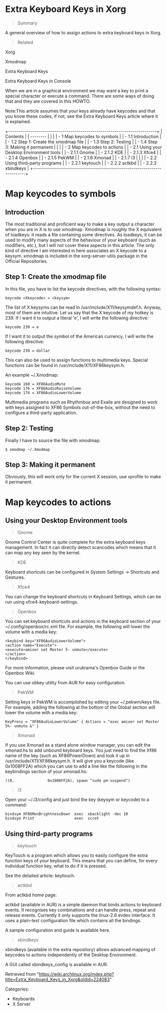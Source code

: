 Extra Keyboard Keys in Xorg
===========================

> Summary

A general overview of how to assign actions to extra keyboard keys in
Xorg.

> Related

Xorg

Xmodmap

Extra Keyboard Keys

Extra Keyboard Keys in Console

When we are in a graphical environment we may want a key to print a
special character or execute a command. There are some ways of doing
that and they are covered in this HOWTO.

Note:This article assumes that your keys already have keycodes and that
you know these codes, if not, see the Extra Keyboard Keys article where
it is explained.

+--------------------------------------------------------------------------+
| Contents                                                                 |
| --------                                                                 |
|                                                                          |
| -   1 Map keycodes to symbols                                            |
|     -   1.1 Introduction                                                 |
|     -   1.2 Step 1: Create the xmodmap file                              |
|     -   1.3 Step 2: Testing                                              |
|     -   1.4 Step 3: Making it permanent                                  |
|                                                                          |
| -   2 Map keycodes to actions                                            |
|     -   2.1 Using your Desktop Environment tools                         |
|         -   2.1.1 Gnome                                                  |
|         -   2.1.2 KDE                                                    |
|         -   2.1.3 Xfce4                                                  |
|         -   2.1.4 Openbox                                                |
|         -   2.1.5 PekWM                                                  |
|         -   2.1.6 Xmonad                                                 |
|         -   2.1.7 i3                                                     |
|                                                                          |
|     -   2.2 Using third-party programs                                   |
|         -   2.2.1 keytouch                                               |
|         -   2.2.2 actkbd                                                 |
|         -   2.2.3 xbindkeys                                              |
+--------------------------------------------------------------------------+

Map keycodes to symbols
=======================

Introduction
------------

The most traditional and proficient way to make a key output a character
when you are in X is to use xmodmap. Xmodmap is roughly the X equivalent
of loadkeys: it reads a file containing some directives. As loadkeys, it
can be used to modify many aspects of the behaviour of your keyboard
(such as modifiers, etc.), but I will not cover these aspects in this
article. The only kind of directive I am interested in here associates
an X keycode to a keysym. xmodmap is included in the xorg-server-utils
package in the Official Repositories.

Step 1: Create the xmodmap file
-------------------------------

In this file, you have to list the keycode directives, with the
following syntax:

    keycode <Xkeycode> = <keysym>

The list of X keysyms can be read in /usr/include/X11/keysymdef.h.
Anyway, most of them are intuitive. Let us say that the X keycode of my
hotkey is 239. If I want it to output a literal 'e', I will write the
following directive:

    keycode 239 = e

If I want it to output the symbol of the American currency, I will write
the following directive:

    keycode 239 = dollar

This can also be used to assign functions to multimedia keys. Special
functions can be found in /usr/include/X11/XF86keysym.h.

An example ~/.Xmodmap:

    keycode 160 = XF86AudioMute
    keycode 176 = XF86AudioRaiseVolume
    keycode 174 = XF86AudioLowerVolume

Multimedia programs such as Rhythmbox and Exaile are designed to work
with keys assigned to XF86 Symbols out-of-the-box, without the need to
configure a third-party application.

Step 2: Testing
---------------

Finally I have to source the file with xmodmap:

    $ xmodmap ~/.Xmodmap

Step 3: Making it permanent
---------------------------

Obviously, this will work only for the current X session, use xprofile
to make it permanent.

Map keycodes to actions
=======================

Using your Desktop Environment tools
------------------------------------

> Gnome

Gnome Control Center is quite complete for the extra keyboard keys
management. In fact it can directly detect scancodes which means that it
can map any key seen by the kernel.

> KDE

Keyboard shortcuts can be configured in System Settings -> Shortcuts and
Gestures.

> Xfce4

You can change the keyboard shortcuts in Keyboard Settings, which can be
run using xfce4-keyboard-settings.

> Openbox

You can set keyboard shortcuts and actions in the keyboard section of
your ~/.config/openbox/rc.xml file. For example, the following will
lower the volume with a media key:

    <keybind key="XF86AudioLowerVolume">
    <action name="Execute">
    <execute>amixer set Master 5- unmute</execute>
    </action>
    </keybind>

For more information, please visit urukrama's Openbox Guide or the
Openbox Wiki.

You can use obkey utility from AUR for easy configuration.

> PekWM

Setting keys in PekWM is accomplished by editing your ~/.pekwm/keys
file. For example, adding the following at the bottom of the Global
section will lower the volume with a media key:

    KeyPress = "XF86AudioLowerVolume" { Actions = "exec amixer set Master 5%- unmute &" }

> Xmonad

If you use Xmonad as a stand alone window manager, you can edit the
xmonad.hs to add unbound keyboard keys. You just need to find the Xf86
name of the key (such as XF86PowerDown) and look it up in
/usr/include/X11/XF86keysym.h. It will give you a keycode (like
0x1008FF2A) which you can use to add a line like the following in the
keybindings section of your xmonad.hs:

    ((0,               0x1008FF2A), spawn "sudo pm-suspend")

> i3

Open your ~/.i3/config and just bind the key (keysym or keycode) to a
command:

    bindsym XF86MonBrightnessDown  exec  xbacklight -dec 10
    bindsym Print                  exec  scrot

Using third-party programs
--------------------------

> keytouch

KeyTouch is a program which allows you to easily configure the extra
function keys of your keyboard. This means that you can define, for
every individual function key, what to do if it is pressed.

See the detailed article: keytouch.

> actkbd

From actkbd home page:

actkbd (available in AUR) is a simple daemon that binds actions to
keyboard events. It recognises key combinations and can handle press,
repeat and release events. Currently it only supports the linux-2.6
evdev interface. It uses a plain-text configuration file which contains
all the bindings.

A sample configuration and guide is available here.

> xbindkeys

xbindkeys (available in the extra repository) allows advanced mapping of
keycodes to actions independently of the Desktop Environment.

A GUI called xbindkeys_config is available in AUR.

Retrieved from
"https://wiki.archlinux.org/index.php?title=Extra_Keyboard_Keys_in_Xorg&oldid=224083"

Categories:

-   Keyboards
-   X Server
